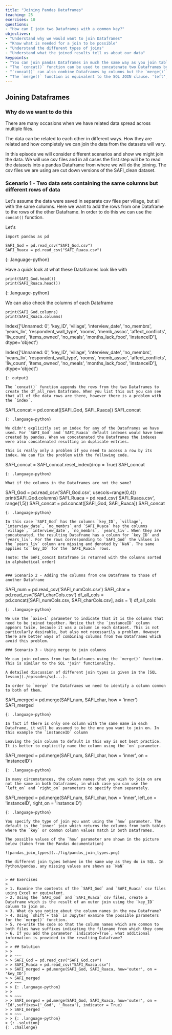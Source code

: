 ```yaml
---
title: "Joining Pandas Dataframes"
teaching: 25
exercises: 10
questions:
- "How can I join two Dataframes with a common key?"
objectives:
- "Understand why we would want to join Dataframes"
- "Know what is needed for a join to be possible"
- "Understand the different types of joins"
- "Understand what the joined results tell us about our data"
keypoints:
- "You can join pandas Dataframes in much the same way as you join tables in SQL"
- "The `concat()` function can be used to concatenate two Dataframes by adding the rows of one to the other."
- "`concat()` can also combine Dataframes by columns but the `merge()` function is the preferred way"
- "The `merge()` function is equivalent to the SQL JOIN clause. 'left', 'right' and 'inner' joins are all possible."
---
```


## Joining Dataframes

### Why do we want to do this


There are many occasions when we have related data spread across multiple files.

The data can be related to each other in different ways. How they are related and how completely we can join the data from the datasets will vary.

In this episode we will consider different scenarios and show we might join the data. We will use csv files and in all cases the first step will be to read the datasets into a pandas Dataframe from where we will do the joining. The csv files we are using are cut down versions of the SAFI_clean dataset.

### Scenario 1 - Two data sets containing the same columns but different rows of data

Let's assume the data were saved in separate csv files per village, but all with the same columns. Here we want to add the rows from one Dataframe to the rows of the other Dataframe. In order to do this we can use the `concat()` function.

Let's

~~~
import pandas as pd

SAFI_God = pd.read_csv("SAFI_God.csv")
SAFI_Ruaca = pd.read_csv("SAFI_Ruaca.csv")
~~~
{: .language-python}

Have a quick look at what these Dataframes look like with

~~~
print(SAFI_God.head())
print(SAFI_Ruaca.head())
~~~
{: .language-python}

We can also check the columns of each Dataframe

~~~
print(SAFI_God.columns)
print(SAFI_Ruaca.columns)

~~~
Index(['Unnamed: 0', 'key_ID', 'village', 'interview_date', 'no_membrs',
       'years_liv', 'respondent_wall_type', 'rooms', 'memb_assoc',
       'affect_conflicts', 'liv_count', 'items_owned', 'no_meals',
       'months_lack_food', 'instanceID'],
      dtype='object')
      
Index(['Unnamed: 0', 'key_ID', 'village', 'interview_date', 'no_membrs',
       'years_liv', 'respondent_wall_type', 'rooms', 'memb_assoc',
       'affect_conflicts', 'liv_count', 'items_owned', 'no_meals',
       'months_lack_food', 'instanceID'],
      dtype='object')
~~~
{: output}

The `concat()` function appends the rows from the two Dataframes to create the df_all_rows Dataframe. When you list this out you can see that all of the data rows are there, however there is a problem with the `index`.

~~~
SAFI_concat = pd.concat([SAFI_God, SAFI_Ruaca])
SAFI_concat
~~~
{: .language-python}

We didn't explicitly set an index for any of the Dataframes we have used. For `SAFI_God` and `SAFI_Ruaca` default indexes would have been created by pandas. When we concatenated the Dataframes the indexes were also concatenated resulting in duplicate entries.

This is really only a problem if you need to access a row by its index. We can fix the problem with the following code.

~~~
SAFI_concat = SAFI_concat.reset_index(drop = True)
SAFI_concat
~~~
{: .language-python}

What if the columns in the Dataframes are not the same?

~~~
SAFI_God = pd.read_csv('SAFI_God.csv', usecols=range(0,4))
print(SAFI_God.columns)
SAFI_Ruaca = pd.read_csv('SAFI_Ruaca.csv', range(1,5))
SAFI_concat = pd.concat([SAFI_God, SAFI_Ruaca])
SAFI_concat
~~~
{: .language-python}

In this case `SAFI_God` has the columns `key_ID`, `village`, `interview_date`, `no_membrs` and `SAFI_Ruaca` has the columns `village`, `interview_date`, `no_membrs`, `years_liv`. When they are concatenated, the resulting Dataframe has a column for `key_ID` and `years_liv`. For the rows corresponding to `SAFI_God` the values in the `years_liv` column are missing and denoted by `NaN`. The same applies to `key_ID` for the `SAFI_Ruaca` rows.

(note: the SAFI_concat Dataframe is returned with the columns sorted in alphabetical order)


### Scenario 2 - Adding the columns from one Dataframe to those of another Dataframe

~~~
SAFI_num = pd.read_csv('SAFI_numCols.csv')
SAFI_char = pd.read_csv('SAFI_charCols.csv')
df_all_cols = pd.concat([SAFI_numCols.csv, SAFI_charCols.csv], axis = 1)
df_all_cols
~~~
{: .language-python}

We use the `axis=1` parameter to indicate that it is the columns that need to be joined together. Notice that the `instanceID` column appears twice, because it was a column in each dataset. This is not particularly desirable, but also not necessarily a problem. However there are better ways of combining columns from two Dataframes which avoid this problem.

### Scenario 3 - Using merge to join columns

We can join columns from two Dataframes using the `merge()` function. This is similar to the SQL 'join' functionality.

A detailed discussion of different join types is given in the [SQL lesson](./episodes/sql...).

In order to `merge` the Dataframes we need to identify a column common to both of them.

~~~
SAFI_merged = pd.merge(SAFI_num, SAFI_char, how = 'inner')
SAFI_merged
~~~
{: .language-python}

In fact if there is only one column with the same name in each Dataframe, it will be assumed to be the one you want to join on. In this example the `instanceID` column

Leaving the join column to default in this way is not best practice. It is better to explicitly name the column using the `on` parameter.

~~~
SAFI_merged = pd.merge(SAFI_num, SAFI_char, how = 'inner', on = 'instanceID')
~~~
{: .language-python}

In many circumstances, the column names that you wish to join on are not the same in both Dataframes, in which case you can use the `left_on` and `right_on` parameters to specify them separately.

~~~
SAFI_merged = pd.merge(SAFI_num, SAFI_char, how = 'inner', left_on = 'instanceID', right_on = 'instanceID')
~~~
{: .language-python}

You specify the type of join you want using the `how` parameter. The default is the `inner` join which returns the columns from both tables where the `key` or common column values match in both Dataframes.

The possible values of the `how` parameter are shown in the picture below (taken from the Pandas documentation)

![pandas_join_types](../fig/pandas_join_types.png)

The different join types behave in the same way as they do in SQL. In Python/pandas, any missing values are shown as `NaN`


> ## Exercises
>
> 1. Examine the contents of the `SAFI_God` and `SAFI_Ruaca` csv files using Excel or equivalent.
> 2. Using the `SAFI_God` and `SAFI_Ruaca` csv files, create a Dataframe which is the result of an outer join using the `key_ID` column to join on.
> 3. What do you notice about the column names in the new Dataframe?
> 4. Using `shift`+`tab` in Jupyter examine the possible parameters for the `merge()` function.
> 5. re-write the code so that the column names which are common to both files have suffixes indicating the filename from which they come
> 6. If you add the parameter `indicator=True`, what additional information is provided in the resulting Dataframe?
>
> > ## Solution
> >
> > ~~~
> > SAFI_God = pd.read_csv("SAFI_God.csv")
> > SAFI_Ruaca = pd.read_csv("SAFI_Ruaca.csv")
> > SAFI_merged = pd.merge(SAFI_God, SAFI_Ruaca, how='outer', on = 'key_ID')
> > SAFI_merged
> > ~~~
> > {: .language-python}
> >
> > ~~~
> > SAFI_merged = pd.merge(SAFI_God, SAFI_Ruaca, how='outer', on = 'Id',suffixes=('_God', '_Ruaca'), indicator = True)
> > SAFI_merged
> > ~~~
> > {: .language-python}
> {: .solution}
{: .challenge}
